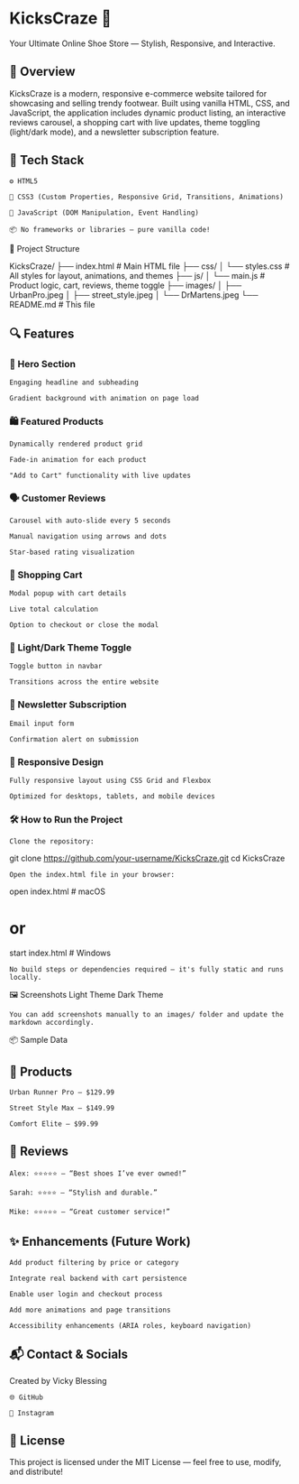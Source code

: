 # KicksCraze 👟

Your Ultimate Online Shoe Store — Stylish, Responsive, and Interactive.

## 🚀 Overview

KicksCraze is a modern, responsive e-commerce website tailored for showcasing and selling trendy footwear. Built using vanilla HTML, CSS, and JavaScript, the application includes dynamic product listing, an interactive reviews carousel, a shopping cart with live updates, theme toggling (light/dark mode), and a newsletter subscription feature.

## 🧱 Tech Stack

    ⚙️ HTML5

    🎨 CSS3 (Custom Properties, Responsive Grid, Transitions, Animations)

    🧠 JavaScript (DOM Manipulation, Event Handling)

    📦 No frameworks or libraries – pure vanilla code!

📁 Project Structure

KicksCraze/
├── index.html            # Main HTML file
├── css/
│   └── styles.css        # All styles for layout, animations, and themes
├── js/
│   └── main.js           # Product logic, cart, reviews, theme toggle
├── images/
│   ├── UrbanPro.jpeg
│   ├── street_style.jpeg
│   └── DrMartens.jpeg
└── README.md             # This file

## 🔍 Features

### 🌅 Hero Section

    Engaging headline and subheading

    Gradient background with animation on page load

### 🛍️ Featured Products

    Dynamically rendered product grid

    Fade-in animation for each product

    "Add to Cart" functionality with live updates

### 🗣️ Customer Reviews

    Carousel with auto-slide every 5 seconds

    Manual navigation using arrows and dots

    Star-based rating visualization

### 🛒 Shopping Cart

    Modal popup with cart details

    Live total calculation

    Option to checkout or close the modal

### 🌙 Light/Dark Theme Toggle

    Toggle button in navbar

    Transitions across the entire website

### 📧 Newsletter Subscription

    Email input form

    Confirmation alert on submission

### 📱 Responsive Design

    Fully responsive layout using CSS Grid and Flexbox

    Optimized for desktops, tablets, and mobile devices

### 🛠️ How to Run the Project

    Clone the repository:

git clone https://github.com/your-username/KicksCraze.git
cd KicksCraze

    Open the index.html file in your browser:

open index.html  # macOS
# or
start index.html # Windows

    No build steps or dependencies required — it's fully static and runs locally.

🖼️ Screenshots
Light Theme	Dark Theme
	

    You can add screenshots manually to an images/ folder and update the markdown accordingly.

📦 Sample Data

## 👟 Products

    Urban Runner Pro — $129.99

    Street Style Max — $149.99

    Comfort Elite — $99.99

## 🌟 Reviews

    Alex: ⭐⭐⭐⭐⭐ – “Best shoes I’ve ever owned!”

    Sarah: ⭐⭐⭐⭐ – “Stylish and durable.”

    Mike: ⭐⭐⭐⭐⭐ – “Great customer service!”

## ✨ Enhancements (Future Work)

    Add product filtering by price or category

    Integrate real backend with cart persistence

    Enable user login and checkout process

    Add more animations and page transitions

    Accessibility enhancements (ARIA roles, keyboard navigation)

## 📬 Contact & Socials

Created by Vicky Blessing

    🌐 GitHub

    📸 Instagram

## 📄 License

This project is licensed under the MIT License — feel free to use, modify, and distribute!
